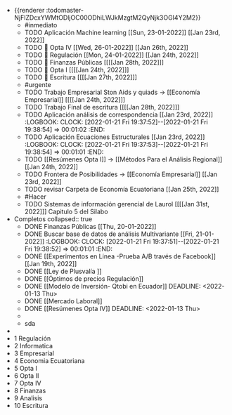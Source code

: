 - {{renderer :todomaster-NjFlZDcxYWMtODljOC00ODhiLWJkMzgtM2QyNjk3OGI4Y2M2}}
	- #inmediato
	- TODO Aplicación Machine learning [[Sun, 23-01-2022]] [[Jan 23rd, 2022]]
	- TODO  🧪 Opta IV [[Wed, 26-01-2022]] [[Jan 26th, 2022]]
	- TODO 🧪 Regulación [[Mon, 24-01-2022]] [[Jan 24th, 2022]]
	- TODO 🧪 Finanzas Públicas [[[[Jan 28th, 2022]]]
	- TODO 🧪 Opta I [[[[Jan 24th, 2022]]]
	- TODO 🧪 Escritura [[[[Jan 27th, 2022]]]
	- #urgente
	- TODO Trabajo Empresarial Ston Aids y quiads → [[Economía Empresarial]] [[[[Jan 24th, 2022]]]
	- TODO Trabajo Final de escritura [[[[Jan 28th, 2022]]]
	- TODO Aplicación análisis de correspondencia [[Jan 23rd, 2022]]
	  :LOGBOOK:
	  CLOCK: [2022-01-21 Fri 19:37:52]--[2022-01-21 Fri 19:38:54] =>  00:01:02
	  :END:
	- TODO Aplicación  Ecuaciones Estructurales [[Jan 23rd, 2022]]
	  :LOGBOOK:
	  CLOCK: [2022-01-21 Fri 19:37:53]--[2022-01-21 Fri 19:38:54] =>  00:01:01
	  :END:
	- TODO [[Resúmenes Opta I]] → [[Métodos Para el Análisis Regional]] [[Jan 24th, 2022]]
	- TODO Frontera de Posibilidades → [[Economía Empresarial]]  [[Jan 23rd, 2022]]
	- TODO revisar Carpeta de Economía Ecuatoriana [[Jan 25th, 2022]]
	- #Hacer
	- TODO Sistemas de información gerencial de Laurol [[[[Jan 31st, 2022]]] Capitulo 5 del Silabo
- Completos
  collapsed:: true
	- DONE  Finanzas Públicas [[Thu, 20-01-2022]]
	- DONE Buscar base de datos de análisis Multivariante [[Fri, 21-01-2022]]
	  :LOGBOOK:
	  CLOCK: [2022-01-21 Fri 19:37:51]--[2022-01-21 Fri 19:38:52] =>  00:01:01
	  :END:
	- DONE [[Experimentos  en Linea -Prueba A/B través de Facebook]] [[Jan 19th, 2022]]
	- DONE [[Ley de Plusvalía ]]
	- DONE [[Óptimos de precios Regulación]]
	- DONE [[Modelo de Inversión- Qtobi en Ecuador]]
	  DEADLINE: <2022-01-13 Thu>
	- DONE [[Mercado Laboral]]
	- DONE [[Resúmenes Opta IV]]
	  DEADLINE: <2022-01-13 Thu>
	-
	- sda
-
- 1 Regulación
- 2 Informatica
- 3 Empresarial
- 4 Economia Ecuatoriana
- 5 Opta I
- 6 Opta II
- 7 Opta IV
- 8 Finanzas
- 9 Analisis
- 10 Escritura